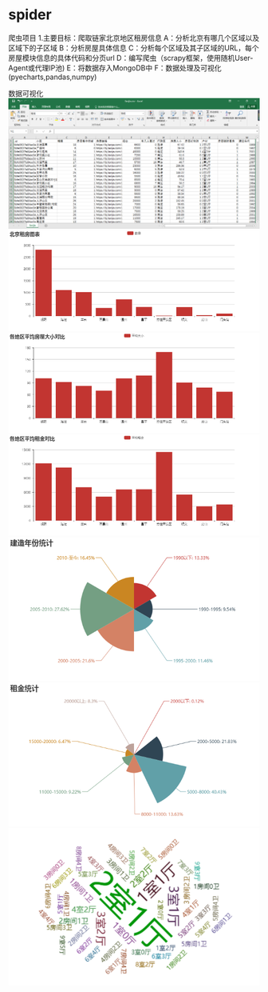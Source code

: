 # spider
爬虫项目
1.主要目标：爬取链家北京地区租房信息
A：分析北京有哪几个区域以及区域下的子区域
B：分析房屋具体信息
C：分析每个区域及其子区域的URL，每个房屋模块信息的具体代码和分页url
D：编写爬虫（scrapy框架，使用随机User-Agent或代理IP池)
E：将数据存入MongoDB中
F：数据处理及可视化(pyecharts,pandas,numpy)

数据可视化
![image](https://github.com/SCP-511/spider/blob/master/lianjia/lianjia_data.png)
![image](https://github.com/SCP-511/spider/blob/master/lianjia/%E5%8C%97%E4%BA%AC%E7%A7%9F%E6%88%BF%E5%9B%BE%E8%A1%A8.png)
![image](https://github.com/SCP-511/spider/blob/master/lianjia/各地区平均房屋大小对比.png)
![image](https://github.com/SCP-511/spider/blob/master/lianjia/%E5%90%84%E5%9C%B0%E5%8C%BA%E5%B9%B3%E5%9D%87%E7%A7%9F%E9%87%91%E5%AF%B9%E6%AF%94.png)
![image](https://github.com/SCP-511/spider/blob/master/lianjia/%E5%BB%BA%E9%80%A0%E5%B9%B4%E4%BB%BD%E7%BB%9F%E8%AE%A1.png)
![image](https://github.com/SCP-511/spider/blob/master/lianjia/%E7%A7%9F%E9%87%91%E7%BB%9F%E8%AE%A1.png)
![image](https://github.com/SCP-511/spider/blob/master/lianjia/%E8%AF%8D%E4%BA%91.png)

